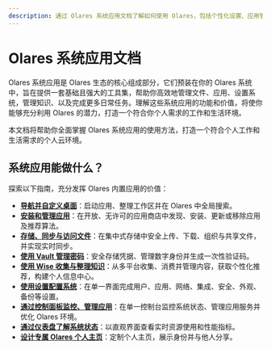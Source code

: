 ```yaml
---
description: 通过 Olares 系统应用文档了解如何使用 Olares，包括个性化设置、应用管理、文件处理、安全配置和团队协作功能。
---
```


# Olares 系统应用文档
Olares 系统应用是 Olares 生态的核心组成部分，它们预装在你的 Olares 系统中，旨在提供一套基础且强大的工具集，帮助你高效地管理文件、应用、设置系统，管理知识、以及完成更多日常任务。理解这些系统应用的功能和价值，将使你能够充分利用 Olares 的潜力，打造一个符合你个人需求的工作和生活环境。

本文档将帮助你全面掌握 Olares 系统应用的使用方法，打造一个符合个人工作和生活需求的个人云环境。

## 系统应用能做什么？

探索以下指南，充分发挥 Olares 内置应用的价值：

- **[导航并自定义桌面](./desktop.md)**：启动应用、整理工作区并在 Olares 中全局搜索。  
- **[安装和管理应用](./market.md)**：在开放、无许可的应用商店中发现、安装、更新或移除应用及推荐算法。  
- **[存储、同步与访问文件](./files/)**：在集中式存储中安全上传、下载、组织与共享文件，并实现实时同步。  
- **[使用 Vault 管理密码](./vault/)**：安全存储凭据、管理数字身份并生成一次性验证码。  
- **[使用 Wise 收集与整理知识](./wise/)**：从多平台收集、消费并管理内容，获取个性化推荐，构建个人信息中心。  
- **[使用设置配置系统](./settings/)**：在单一界面完成用户、应用、网络、集成、安全、外观、备份等设置。  
- **[通过控制面板监控、管理应用](./controlhub/)**：在单一控制台监控系统状态、管理应用服务并优化 Olares 环境。  
- **[通过仪表盘了解系统状态](./resources-usage.md)**：以直观界面查看实时资源使用和性能指标。  
- **[设计专属 Olares 个人主页](profile.md)**：定制个人主页，展示身份并与他人分享。
